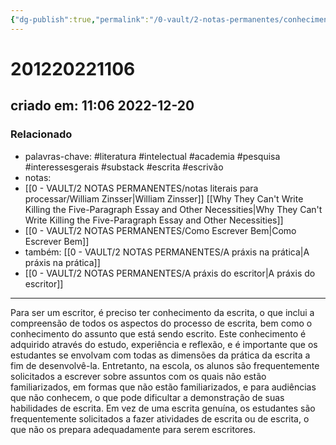 ```yaml
---
{"dg-publish":true,"permalink":"/0-vault/2-notas-permanentes/conhecimentos-de-escritor/","tags":["permanente","literatura","intelectual","academia","pesquisa","interessesgerais","substack","escrita","escrivão"],"dgHomeLink":true,"dgShowLocalGraph":true,"dgShowFileTree":true,"dgEnableSearch":true,"noteIcon":""}
---
```


# 201220221106
## criado em: 11:06 2022-12-20

### Relacionado
- palavras-chave: #literatura #intelectual #academia #pesquisa #interessesgerais #substack #escrita #escrivão 
- notas: 
- [[0 - VAULT/2 NOTAS PERMANENTES/notas literais para processar/William Zinsser\|William Zinsser]] [[Why They Can't Write Killing the Five-Paragraph Essay and Other Necessities\|Why They Can't Write Killing the Five-Paragraph Essay and Other Necessities]]
- [[0 - VAULT/2 NOTAS PERMANENTES/Como Escrever Bem\|Como Escrever Bem]]
- também: [[0 - VAULT/2 NOTAS PERMANENTES/A práxis na prática\|A práxis na prática]]
- [[0 - VAULT/2 NOTAS PERMANENTES/A práxis do escritor\|A práxis do escritor]]
---
Para ser um escritor, é preciso ter conhecimento da escrita, o que inclui a compreensão de todos os aspectos do processo de escrita, bem como o conhecimento do assunto que está sendo escrito. Este conhecimento é adquirido através do estudo, experiência e reflexão, e é importante que os estudantes se envolvam com todas as dimensões da prática da escrita a fim de desenvolvê-la. Entretanto, na escola, os alunos são frequentemente solicitados a escrever sobre assuntos com os quais não estão familiarizados, em formas que não estão familiarizados, e para audiências que não conhecem, o que pode dificultar a demonstração de suas habilidades de escrita. Em vez de uma escrita genuína, os estudantes são frequentemente solicitados a fazer atividades de escrita ou de escrita, o que não os prepara adequadamente para serem escritores.

